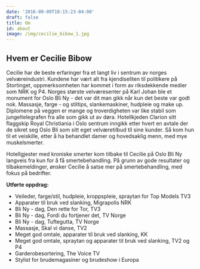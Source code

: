 ```yaml
---
date: '2016-09-09T10:15:23-04:00'
draft: false
title: Om
id: about
image: /img/cecilie_bibow_1.jpg
---
```

## Hvem er Cecilie Bibow

Cecilie har de beste erfaringer fra et langt liv i sentrum av norges velværeindustri. Kundene har vært alt fra kjendiseliten til politikere på Stortinget, oppmerksomheten har kommet i form av riksdekkende medier som NRK og P4. Norges største velværesenter på Karl Johan ble et monument for Oslo Bli Ny - det var dit man gikk når kun det beste var godt nok. Massasje, farge - og stiltips, slankemaskiner, hudpleie og make up. Diplomene på veggen er mange og troverdigheten var like stabil som jungeltelegrafen fra alle som gikk ut av døra. Hotellkjeden Clarion sitt flaggskip Royal Christiania i Oslo sentrum inngikk etter hvert en avtale der de sikret seg Oslo Bli som sitt eget velværetilbud til sine kunder. Så kom hun til et veiskille, etter å ha behandlet  damer og hovedsaklig menn, med mye muskelsmerter.

Hotellgjester med kroniske smerter kom tilbake til Cecilie på Oslo Bli Ny langveis fra kun for å få smertebehandling. På grunn av gode resultater og tilbakemeldinger, ønsker Cecilie å satse mer på smertebehandling, med fokus på bedrifter.

**Utførte oppdrag:**

* Veileder, farge/stil, hudpleie, kroppspleie, spraytan for Top Models TV3
* Apparater til bruk ved slanking, Migrapolis NRK
* Bli Ny - dag, Den rette for Tor, TV3
* Bli Ny - dag, Fordi du fortjener det, TV Norge
* Bli Ny - dag, Tuftegutta, TV Norge
* Massasje, Skal vi danse, TV2
* Meget god omtale, apparater til bruk ved slanking, KK
* Meget god omtale, spraytan og apparater til bruk ved slanking, TV2 og P4
* Garderobesortering, The Voice TV
* Stylist for brudemagasiner og brudeshow i Europa
